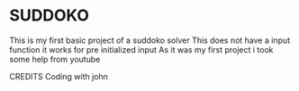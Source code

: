 # SUDDOKO
This is my first basic project of a suddoko solver
This does not have a input function it works for pre initialized input
As it was my first project i took some help from youtube 

CREDITS Coding with john
